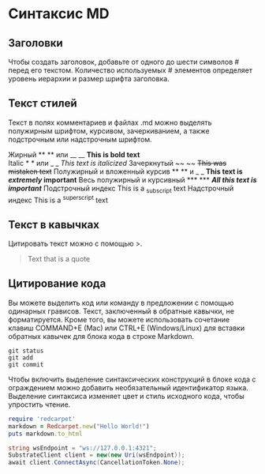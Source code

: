 # Синтаксис MD

## Заголовки

Чтобы создать заголовок, добавьте от одного до шести символов # перед его текстом. Количество используемых # элементов определяет уровень иерархии и размер шрифта заголовка.

## Текст стилей

Текст в полях комментариев и файлах .md можно выделять полужирным шрифтом, курсивом, зачеркиванием, а также подстрочным или надстрочным шрифтом.

Жирный	** ** или __ __	**This is bold text**	
Italic	* * или _ _ 	_This text is italicized_
Зачеркнутый	~~ ~~	~~This was mistaken text~~
Полужирный и вложенный курсив	** ** и _ _	**This text is _extremely_ important**
Весь полужирный и курсивный	*** ***	***All this text is important***
Подстрочный индекс	<sub> </sub>	This is a <sub>subscript</sub> text
Надстрочный индекс	<sup> </sup>	This is a <sup>superscript</sup> text

## Текст в кавычках

Цитировать текст можно с помощью >.

> Text that is a quote

## Цитирование кода

Вы можете выделить код или команду в предложении с помощью одинарных грависов. Текст, заключенный в обратные кавычки, не форматируется. 
Кроме того, вы можете использовать сочетание клавиш COMMAND+E (Mac) или CTRL+E (Windows/Linux) для вставки обратных кавычек для блока кода в строке Markdown.

```
git status
git add
git commit
```

Чтобы включить выделение синтаксических конструкций в блоке кода с ограждением можно добавить необязательный идентификатор языка.
Выделение синтаксиса изменяет цвет и стиль исходного кода, чтобы упростить чтение.

```ruby
require 'redcarpet'
markdown = Redcarpet.new("Hello World!")
puts markdown.to_html
```

```C#
string wsEndpoint = "ws://127.0.0.1:4321";
SubstrateClient client = new(new Uri(wsEndpoint));
await client.ConnectAsync(CancellationToken.None);
```